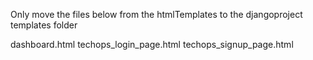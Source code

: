 Only move the files below from the htmlTemplates to the djangoproject templates folder

dashboard.html
techops_login_page.html
techops_signup_page.html